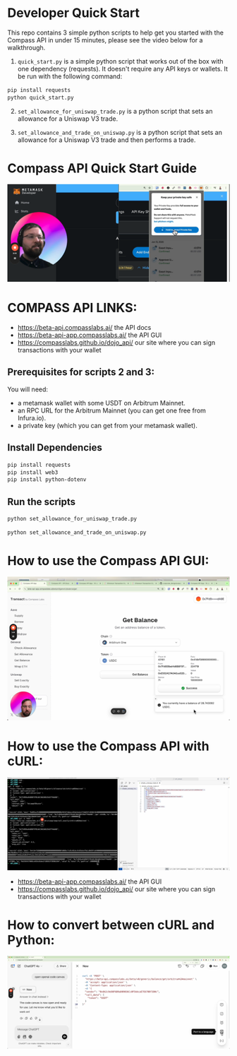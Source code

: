 # Developer Quick Start
This repo contains 3 simple python scripts to help get you started with the Compass API in under 15 minutes, please see the video below for a walkthrough.

1. `quick_start.py` is a simple python script that works out of the box with one dependency (requests). It doesn't require any API keys or wallets. It be run with the following command:

```bash
pip install requests
python quick_start.py
```

2. `set_allowance_for_uniswap_trade.py` is a python script that sets an allowance for a Uniswap V3 trade.


3. `set_allowance_and_trade_on_uniswap.py` is a python script that sets an allowance for a Uniswap V3 trade and then performs a trade.


# Compass API Quick Start Guide
[![Compass API Quick Start Guide](./thumbnails/thumbnail1_pk.png)](https://youtu.be/UPU787h59LY?si=bBC3j4TN85vZDKTt)


# COMPASS API LINKS:

- https://beta-api.compasslabs.ai/   the API docs
- https://beta-api-app.compasslabs.ai/   the API GUI
- https://compasslabs.github.io/dojo_api/   our site where you can sign transactions with your wallet



## Prerequisites for scripts 2 and 3:

You will need:
- a metamask wallet with some USDT on Arbitrum Mainnet.
- an RPC URL for the Arbitrum Mainnet (you can get one free from Infura.io).
- a private key (which you can get from your metamask wallet).

## Install Dependencies

```bash
pip install requests
pip install web3
pip install python-dotenv
```

## Run the scripts

```bash
python set_allowance_for_uniswap_trade.py
```

```bash
python set_allowance_and_trade_on_uniswap.py
```


# How to use the Compass API GUI:

[![intro to Compass GUI](./thumbnails/thumbnail2_gui.png)](https://youtu.be/mCuz8XNASfA)

# How to use the Compass API with cURL:

[![Compass API with cURL](./thumbnails/thumb_nail_3.png)](https://youtu.be/wbSM5Sf-_vo)

- https://beta-api-app.compasslabs.ai/   the API GUI
- https://compasslabs.github.io/dojo_api/   our site where you can sign transactions with your wallet

# How to convert between cURL and Python:

[![convert between cURL and Python](./thumbnails/port_to_a_language.png)](https://www.loom.com/share/59371704e91c4f4fa8eb6b45be6c17d9?sid=a93fd782-1924-49e1-a326-2043323a3077)



